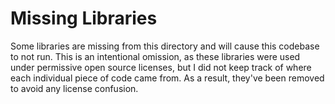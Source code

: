 Missing Libraries
=================

Some libraries are missing from this directory and will cause this codebase
to not run. This is an intentional omission, as these libraries were used
under permissive open source licenses, but I did not keep track of where
each individual piece of code came from. As a result, they've been removed
to avoid any license confusion.
